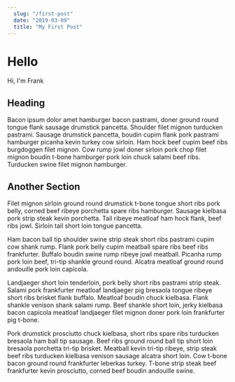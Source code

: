```yaml
---
  slug: "/first-post"
  date: "2019-03-09"
  title: "My First Post"
---
```


# Hello
Hi, I'm Frank

## Heading

Bacon ipsum dolor amet hamburger bacon pastrami, doner ground round tongue flank sausage drumstick pancetta. Shoulder filet mignon turducken pastrami. Sausage drumstick pancetta, boudin cupim flank pork pastrami hamburger picanha kevin turkey cow sirloin. Ham hock beef cupim beef ribs burgdoggen filet mignon. Cow rump jowl doner sirloin pork chop filet mignon boudin t-bone hamburger pork loin chuck salami beef ribs. Turducken swine filet mignon hamburger.

## Another Section

Filet mignon sirloin ground round drumstick t-bone tongue short ribs pork belly, corned beef ribeye porchetta spare ribs hamburger. Sausage kielbasa pork strip steak kevin porchetta. Tail ribeye meatloaf ham hock flank, beef ribs jowl. Sirloin tail short loin tongue pancetta.

Ham bacon ball tip shoulder swine strip steak short ribs pastrami cupim cow shank rump. Flank pork belly cupim meatball spare ribs beef ribs frankfurter. Buffalo boudin swine rump ribeye jowl meatball. Picanha rump pork loin beef, tri-tip shankle ground round. Alcatra meatloaf ground round andouille pork loin capicola.

Landjaeger short loin tenderloin, pork belly short ribs pastrami strip steak. Salami pork frankfurter meatloaf landjaeger pig bresaola tongue ribeye short ribs brisket flank buffalo. Meatloaf boudin chuck kielbasa. Flank shankle venison shank salami rump. Beef shankle short loin, jerky kielbasa bacon capicola meatloaf landjaeger filet mignon doner pork loin frankfurter pig t-bone.

Pork drumstick prosciutto chuck kielbasa, short ribs spare ribs turducken bresaola ham ball tip sausage. Beef ribs ground round ball tip short loin bresaola porchetta tri-tip brisket. Meatball kevin tri-tip ribeye, strip steak beef ribs turducken kielbasa venison sausage alcatra short loin. Cow t-bone bacon ground round frankfurter leberkas turkey. T-bone strip steak beef frankfurter kevin prosciutto, corned beef boudin andouille swine.
